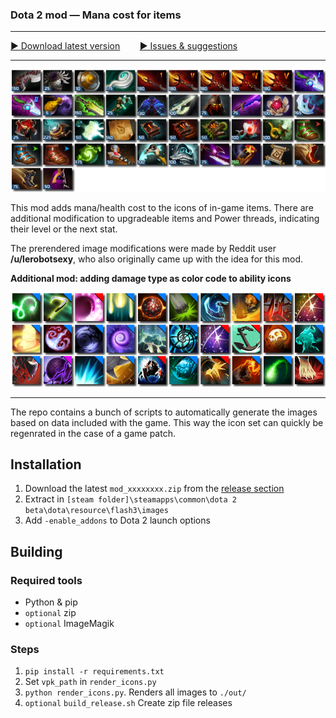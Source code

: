 ### Dota 2 mod — Mana cost for items
----
[▶ Download latest version](https://github.com/rossengeorgiev/dota2mod_manacost/releases)
&nbsp;&nbsp;&nbsp;&nbsp;&nbsp;&nbsp;
[▶ Issues & suggestions](https://github.com/rossengeorgiev/dota2mod_manacost/issues)

----

![Item manacost showcase](showcase_items.png "Item manacost showcase")

This mod adds mana/health cost to the icons of in-game items.
There are additional modification to upgradeable items and Power threads, indicating their level or the next stat.

The prerendered image modifications were made by Reddit user **/u/lerobotsexy**, who also originally came up with the idea for this mod.

**Additional mod: adding damage type as color code to ability icons**

![Spellicons showcase](showcase_spellicons.png "Spellicons showcase")

----

The repo contains a bunch of scripts to automatically generate the images based on data included with the game.
This way the icon set can quickly be regenrated in the case of a game patch.

## Installation

1. Download the latest `mod_xxxxxxxx.zip` from the [release section](https://github.com/rossengeorgiev/dota2mod_manacost/releases)
2. Extract in `[steam folder]\steamapps\common\dota 2 beta\dota\resource\flash3\images`
3. Add `-enable_addons` to Dota 2 launch options

## Building

### Required tools
* Python & pip
* `optional` zip
* `optional` ImageMagik

### Steps
1. `pip install -r requirements.txt`
2. Set `vpk_path` in `render_icons.py`
3. `python render_icons.py`. Renders all images to `./out/`
4. `optional` `build_release.sh` Create zip file releases


